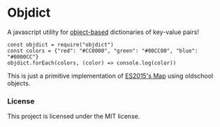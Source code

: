 # Objdict #

A javascript utility for [object-based](https://developer.mozilla.org/en-US/docs/Web/JavaScript/Reference/Global_Objects/Object) dictionaries of key-value pairs!

```
const objdict = require("objdict")
const colors = {"red": "#CC0000", "green": "#00CC00", "blue": "#0000CC"}
objdict.forEach(colors, (color) => console.log(color))
```

This is just a primitive implementation of [ES2015's Map](https://developer.mozilla.org/en-US/docs/Web/JavaScript/Reference/Global_Objects/Map) using oldschool objects.

### License ###

This project is licensed under the MIT license.
